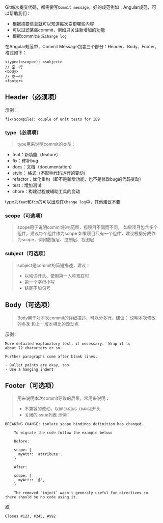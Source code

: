 Git每次提交代码，都需要写`Commit message`，好的规范例如：Angular规范，可以帮助我们：
- 根据摘要信息就可以知道每次变更哪些内容
- 可以过滤某些commit，例如只关注新增加的功能
- 根据commit生成`Change log`

在Angular规范中，Commit Message包含三个部分：Header、Body、Footer，格式如下：
```
<type>(<scope>): <subject>
// 空一行
<body>
// 空一行
<footer>
```

## Header（必须项）
示例：
```
fix($compile): couple of unit tests for IE9
```
### type（必须项）
> type用来说明commit的类型：
- feat：新功能（feature）
- fix：修补bug
- docs：文档（documentation）
- style： 格式（不影响代码运行的变动）
- refactor：优化重构（即不是新增功能，也不是修改bug的代码变动）
- test：增加测试
- chore：构建过程或辅助工具的变动

type为`feat`和`fix`的可以出现在`Change log`中，其他建议不要

### scope（可选项）
> scope用于说明commit影响范围，视项目不同而不同。
> 如果项目包含多个组件，建议每个组件作为scope
> 如果项目只有一个组件，建议根据分成作为scope，例如数据层、控制层、视图层

### subject（可选项）
> subject是commit的简短描述，建议：
> - 以动词开头、使用第一人称现在时
> - 第一个字母小写
> - 结尾不加句号

## Body（可选项）
> Body用于对本次commit的详细描述，可以分多行。建议：
> 说明本次修改的冬季
> 和上一版本相比的改动点

示例：
```
More detailed explanatory text, if necessary.  Wrap it to 
about 72 characters or so. 

Further paragraphs come after blank lines.

- Bullet points are okay, too
- Use a hanging indent
```

## Footer（可选项）
> 用来说明本次commit导致的后果，常用来说明：
> - 不兼容的改动，以`BREAKING CHANGE`开头
> - 关闭的Issue列表
示例：
```
BREAKING CHANGE: isolate scope bindings definition has changed.

    To migrate the code follow the example below:

    Before:

    scope: {
      myAttr: 'attribute',
    }

    After:

    scope: {
      myAttr: '@',
    }

    The removed `inject` wasn't generaly useful for directives so there should be no code using it.
```
或
```
Closes #123, #245, #992
```
